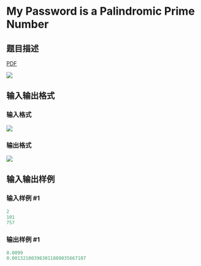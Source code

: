 # My Password is a Palindromic Prime Number

## 题目描述

[problemUrl]: https://uva.onlinejudge.org/index.php?option=com_onlinejudge&Itemid=8&category=878&page=show_problem&problem=5132

[PDF](https://uva.onlinejudge.org/external/132/p13209.pdf)

![](https://cdn.luogu.com.cn/upload/vjudge_pic/UVA13209/79f6762c35a6b4635b7a763de7c39a97faf945f2.png)

## 输入输出格式

### 输入格式

![](https://cdn.luogu.com.cn/upload/vjudge_pic/UVA13209/8f111513edb6485ba3100c5ef52030b9ab491c3f.png)

### 输出格式

![](https://cdn.luogu.com.cn/upload/vjudge_pic/UVA13209/46db222c11a9db649a3e9f06f8783a2bc0b59baa.png)

## 输入输出样例

### 输入样例 #1

```cpp
2
101
757
```


### 输出样例 #1

```cpp
0.0099
0.001321003963011889035667107
```


